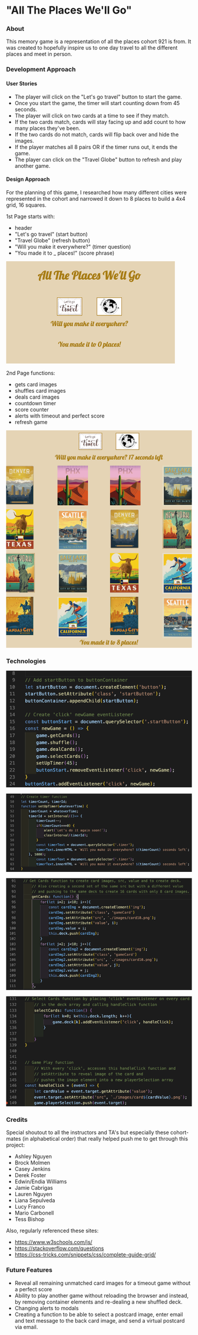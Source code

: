 # "All The Places We'll Go"

### About

This memory game is a representation of all the places cohort 921 is from. It was created to hopefully inspire us to one day travel to all the different places and meet in person. 

### Development Approach

#### User Stories

- The player will click on the "Let's go travel" button to start the game.
- Once you start the game, the timer will start counting down from 45 seconds.
- The player will click on two cards at a time to see if they match. 
- If the two cards match, cards will stay facing up and add count to how many places they've been.
- If the two cards do not match, cards will flip back over and hide the images.
- If the player matches all 8 pairs OR if the timer runs out, it ends the game.
- The player can click on the "Travel Globe" button to refresh and play another game.

#### Design Approach

For the planning of this game, I researched how many different cities were represented in the cohort and narrowed it down to 8 places to build a 4x4 grid, 16 squares. 

1st Page starts with:
- header
- "Let's go travel" (start button)
- "Travel Globe" (refresh button)
- "Will you make it everywhere?" (timer question) 
- "You made it to _ places!" (score phrase)

![1st Page](./images/1stPage.png)

2nd Page functions:
- gets card images
- shuffles card images
- deals card images
- countdown timer
- score counter
- alerts with timeout and perfect score
- refresh game

![2nd Page](./images/2ndPage.png)

### Technologies

![start Game](./images/startGame.png)

![timer](./images/timer.png)

![get Cards](./images/getCards.png)

![select Cards](./images/selectCards.png)


### Credits

Special shoutout to all the instructors and TA's but especially these cohort-mates (in alphabetical order) that really helped push me to get through this project:
- Ashley Nguyen
- Brock Molmen
- Casey Jenkins
- Derek Foster
- Edwin/Endia Williams
- Jamie Cabrigas
- Lauren Nguyen
- Liana Sepulveda
- Lucy Franco
- Mario Carbonell
- Tess Bishop

Also, regularly referenced these sites:
- https://www.w3schools.com/js/
- https://stackoverflow.com/questions 
- https://css-tricks.com/snippets/css/complete-guide-grid/


### Future Features

- Reveal all remaining unmatched card images for a timeout game without a perfect score
- Ability to play another game without reloading the browser and instead, by removing container elements and re-dealing a new shuffled deck.
- Changing alerts to modals
- Creating a function to be able to select a postcard image, enter email and text message to the back card image, and send a virtual postcard via email.
